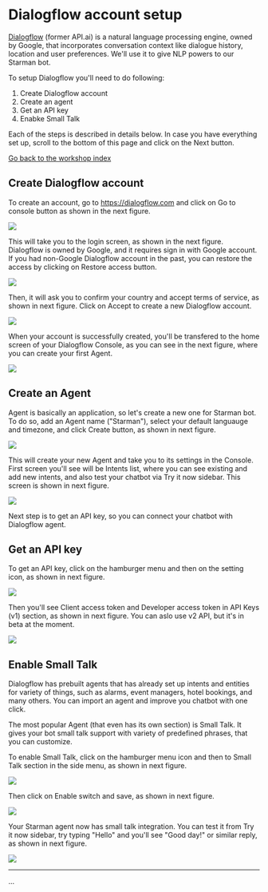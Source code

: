 # Dialogflow account setup

[Dialogflow](https://dialogflow.com) (former API.ai) is a natural language processing engine, owned by Google, that incorporates conversation context like dialogue history, location and user preferences. We'll use it to give NLP powers to our Starman bot.

To setup Dialogflow you'll need to do following:

1. Create Dialogflow account
2. Create an agent
3. Get an API key
4. Enabke Small Talk

Each of the steps is described in details below. In case you have everything set up, scroll to the bottom of this page and click on the Next button.

[Go back to the workshop index](../README.md)

## Create Dialogflow account

To create an account, go to https://dialogflow.com and click on Go to console button as shown in the next figure.

![](../assets/figure-c.1.png)

This will take you to the login screen, as shown in the next figure. Dialogflow is owned by Google, and it requires sign in with Google account. If you had non-Google Dialogflow account in the past, you can restore the access by clicking on Restore access button.

![](../assets/figure-c.2.png)

Then, it will ask you to confirm your country and accept terms of service, as shown in next figure. Click on Accept to create a new Dialogflow account.

![](../assets/figure-c.3.png)

When your account is successfully created, you'll be transfered to the home screen of your Dialogflow Console, as you can see in the next figure, where you can create your first Agent.

![](../assets/figure-c.4.png)

## Create an Agent

Agent is basically an application, so let's create a new one for Starman bot. To do so, add an Agent name ("Starman"), select your default languauge and timezone, and click Create button, as shown in next figure.

![](../assets/figure-c.5.png)

This will create your new Agent and take you to its settings in the Console. First screen you'll see will be Intents list, where you can see existing and add new intents, and also test your chatbot via Try it now sidebar. This screen is shown in next figure.

![](../assets/figure-c.6.png)

Next step is to get an API key, so you can connect your chatbot with Dialogflow agent.

## Get an API key

To get an API key, click on the hamburger menu and then on the setting icon, as shown in next figure.

![](../assets/figure-c.7.png)

Then you'll see Client access token and Developer access token in API Keys (v1) section, as shown in next figure. You can aslo use v2 API, but it's in beta at the moment.

![](../assets/figure-c.8.png)

## Enable Small Talk

Dialogflow has prebuilt agents that has already set up intents and entities for variety of things, such as alarms, event managers, hotel bookings, and many others. You can import an agent and improve you chatbot with one click.

The most popular Agent (that even has its own section) is Small Talk. It gives your bot small talk support with variety of predefined phrases, that you can customize.

To enable Small Talk, click on the hamburger menu icon and then to Small Talk section in the side menu, as shown in next figure.

![](../assets/figure-c.9.png)

Then click on Enable switch and save, as shown in next figure.

![](../assets/figure-c.10.png)

Your Starman agent now has small talk integration. You can test it from Try it now sidebar, try typing "Hello" and you'll see "Good day!" or similar reply, as shown in next figure.

![](../assets/figure-c.11.png)

-----

...